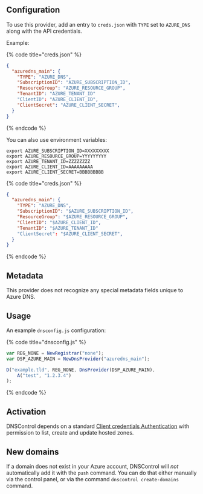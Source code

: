 ## Configuration

To use this provider, add an entry to `creds.json` with `TYPE` set to `AZURE_DNS`
along with the API credentials.

Example:

{% code title="creds.json" %}
```json
{
  "azuredns_main": {
    "TYPE": "AZURE_DNS",
    "SubscriptionID": "AZURE_SUBSCRIPTION_ID",
    "ResourceGroup": "AZURE_RESOURCE_GROUP",
    "TenantID": "AZURE_TENANT_ID"
    "ClientID": "AZURE_CLIENT_ID",
    "ClientSecret": "AZURE_CLIENT_SECRET",
  }
}
```
{% endcode %}

You can also use environment variables:

```shell
export AZURE_SUBSCRIPTION_ID=XXXXXXXXX
export AZURE_RESOURCE_GROUP=YYYYYYYYY
export AZURE_TENANT_ID=ZZZZZZZZ
export AZURE_CLIENT_ID=AAAAAAAAA
export AZURE_CLIENT_SECRET=BBBBBBBBB
```

{% code title="creds.json" %}
```json
{
  "azuredns_main": {
    "TYPE": "AZURE_DNS",
    "SubscriptionID": "$AZURE_SUBSCRIPTION_ID",
    "ResourceGroup": "$AZURE_RESOURCE_GROUP",
    "ClientID": "$AZURE_CLIENT_ID",
    "TenantID": "$AZURE_TENANT_ID"
    "ClientSecret": "$AZURE_CLIENT_SECRET",
  }
}
```
{% endcode %}

## Metadata
This provider does not recognize any special metadata fields unique to Azure DNS.

## Usage
An example `dnsconfig.js` configuration:

{% code title="dnsconfig.js" %}
```javascript
var REG_NONE = NewRegistrar("none");
var DSP_AZURE_MAIN = NewDnsProvider("azuredns_main");

D("example.tld", REG_NONE, DnsProvider(DSP_AZURE_MAIN),
    A("test", "1.2.3.4")
);
```
{% endcode %}

## Activation
DNSControl depends on a standard [Client credentials Authentication](https://docs.microsoft.com/en-us/cli/azure/create-an-azure-service-principal-azure-cli?view=azure-cli-latest) with permission to list, create and update hosted zones.

## New domains
If a domain does not exist in your Azure account, DNSControl will *not* automatically add it with the `push` command. You can do that either manually via the control panel, or via the command `dnscontrol create-domains` command.


